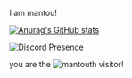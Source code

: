 I am mantou!

[![Anurag's GitHub stats](https://github-readme-stats.vercel.app/api?username=Mantou1233)](https://github.com/anuraghazra/github-readme-stats)

[![Discord Presence](https://lanyard.cnrad.dev/api/644504218798915634)](https://discord.com/users/644504218798915634)

you are the ![mantou](https://count.getloli.com/get/@mantou?theme=asoul)th visitor!
